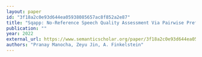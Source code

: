 ```yaml
---
layout: paper
id: "3f18a2c0e93d644ea05938085657ac8f852a2e87"
title: "Sqapp: No-Reference Speech Quality Assessment Via Pairwise Preference"
publication: ""
year: 2022
external_url: https://www.semanticscholar.org/paper/3f18a2c0e93d644ea05938085657ac8f852a2e87
authors: "Pranay Manocha, Zeyu Jin, A. Finkelstein"
---
```

